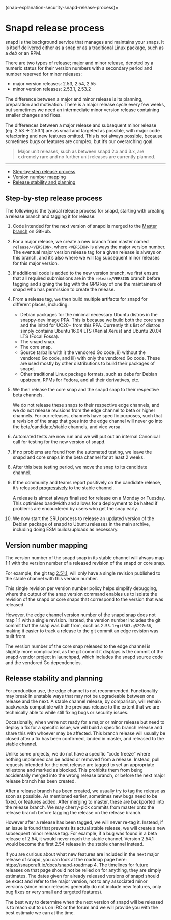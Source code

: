 (snap-explanation-security-snapd-release-process)=
# Snapd release process

snapd is the background service that manages and maintains your snaps. It is itself delivered either as a snap or as a traditional Linux package, such as a _deb_ or an RPM.

There are two types of release; major and minor release, denoted by a numeric status for their version numbers with a secondary period and number reserved for minor releases:

* major version releases: 2.53, 2.54, 2.55
* minor version releases: 2.53.1, 2.53.2

The difference between a major and minor release is its planning, preparation and motivation. There is a major release cycle every few weeks, but sometimes we need an intermediate minor version release containing smaller changes and fixes.

The differences between a major release and subsequent minor release (eg. 2.53 -> 2.53.1) are as small and targeted as possible, with major code refactoring and new features omitted. This is not always possible, because sometimes bugs or features are complex, but it’s our overarching goal.

> Major unit releases, such as between snapd 2.x and 3.x, are extremely rare and no further unit releases are currently planned.

---

- [Step-by-step release process](#heading--steps)
- [Version number mapping](#heading--mapping)
- [Release stability and planning](#heading--planning)

 <h2 id='heading--steps'>Step-by-step release process</h2>

The following is the typical release process for snapd, starting with creating a release branch and tagging it for release:

1. Code intended for the next version of snapd is merged to the [Master branch](https://github.com/snapcore/snapd) on GitHub.
2. For a major release, we create a new branch from master named `release/<VERSION>`, where `<VERSION>` is always the major version number. The eventual major version release tag for a given release is always on this branch, and it’s also where we will tag subsequent minor releases for this major version.
3. If additional code is added to the new version branch, we first ensure that all required submissions are in the `release/VERSION` branch before tagging and signing the tag with the GPG key of one the maintainers of snapd who has permission to create the release.

4. From a release tag, we then build multiple artifacts for snapd for different places, including:

   * Debian packages for the minimal necessary Ubuntu distros in the snappy-dev image PPA. This is because we build both the core snap and the initrd for UC20+ from this PPA. Currently this list of distros simply contains Ubuntu 16.04 LTS (Xenial Xerus) and Ubuntu 20.04 LTS (Focal Fossa).
   * The snapd snap.
   * The core snap.
   * Source tarballs with i) the vendored Go code, ii) without the vendored Go code, and iii) with only the vendored Go code. These are used mostly by other distributions to build their packages of snapd.
   * Other traditional Linux package formats, such as debs for Debian upstream, RPMs for Fedora, and all their derivatives, etc.

5. We then release the core snap and the snapd snap to their respective beta channels.

   We do not release these snaps to their respective edge channels, and we do not release revisions from the edge channel to beta or higher channels. For our releases, channels have specific purposes, such that a revision of the snap that goes into the edge channel will never go into the beta/candidate/stable channels, and vice versa.

6. Automated tests are now run and we will put out an internal Canonical call for testing for the new version of snapd.
7. If no problems are found from the automated testing, we leave the snapd and core snaps in the beta channel for at least 2 weeks.
8. After this beta testing period, we move the snap to its candidate channel.
9. If the community and teams report positively on the candidate release, it’s released [progressively](/) to the stable channel.

   A release is almost always finalised for release on a Monday or Tuesday. This optimises bandwidth and allows for a deployment to be halted if problems are encountered by users who get the snap early.

10. We now start the SRU process to release an updated version of the Debian package of snapd to Ubuntu releases in the main archive, including doing ESM builds/uploads as necessary.

<h2 id='heading--mapping'>Version number mapping</h2>

The version number of the snapd snap in its stable channel will always map 1:1 with the version number of a released revision of the snapd or core snap.

For example, the git tag [2.51.1](https://github.com/snapcore/snapd/releases/tag/2.51.1), will only have a single revision published to the stable channel with this version number.

This single revision per version number policy helps simplify debugging, where the output of the snap version command enables us to isolate the revision of the snapd or core snaps that correspond to the version that was released.

However, the edge channel version number of the snapd snap does not map 1:1 with a single revision. Instead, the version number includes the git commit that the snap was built from, such as `2.53.1+git563.g5297d66`, making it easier to track a release to the git commit an edge revision was built from.

The version number of the core snap released to the edge channel is slightly more complicated, as the git commit it displays is the commit of the snapd-vendor project in launchpad, which includes the snapd source code and the vendored Go dependencies.

<h2 id='heading--planning'>Release stability and planning</h2>

For production use, the edge channel is not recommended. Functionality may break in unstable ways that may not be upgradeable between one release and the next. A stable channel release, by comparison, will remain backwards compatible with the previous release to the extent that we are technically able to while still fixing bugs or security issues.

Occasionally, when we’re not ready for a major or minor release but need to deploy a fix for a specific issue, we will build a specific branch release and share this with whoever may be affected. This branch release will usually be closed after a fix has been confirmed, landed in master, and released to the stable channel.

Unlike some projects, we do not have a specific “code freeze” where nothing unplanned can be added or removed from a release. Instead, pull requests intended for the next release are tagged to set an appropriate milestone and marked as blocked. This prohibits them from being accidentally merged into the wrong release branch, or before the next major release branch has been created.

After a release branch has been created, we usually try to tag the release as soon as possible. As mentioned earlier, sometimes new bugs need to be fixed, or features added. After merging to master, these are backported into the release branch. We may cherry-pick commits from master onto the release branch before tagging the release on the release branch.

However after a release has been tagged, we will never re-tag it. Instead, if an issue is found that prevents its actual stable release, we will create a new subsequent minor release tag. For example, if a bug was found in a beta release of 2.54, it would never reach the stable channel. Version 2.54.1 would become the first 2.54 release in the stable channel instead.

If you are curious about what new features are included in the next major release of snapd, you can look at the roadmap page here: [https://snapcraft.io/docs/snapd-roadmap 4](https://snapcraft.io/docs/snapd-roadmap). The timelines for future releases on that page should not be relied on for anything, they are simply estimates. The dates given for already released versions of snapd should be exact and refer to the major version, not to any associated minor versions (since minor releases generally do not include new features, only bug fixes or very small and targeted features).

The best way to determine when the next version of snapd will be released is to reach out to us on IRC or the forum and we will provide you with the best estimate we can at the time.

